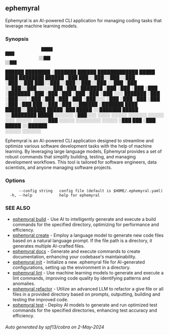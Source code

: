 ## ephemyral

Ephemyral is an AI-powered CLI application for managing coding tasks that leverage machine learning models.

### Synopsis

                    █████                                                              ████ 
                   ░░███                                                              ░░███ 
  ██████  ████████  ░███████    ██████  █████████████   █████ ████ ████████   ██████   ░███ 
 ███░░███░░███░░███ ░███░░███  ███░░███░░███░░███░░███ ░░███ ░███ ░░███░░███ ░░░░░███  ░███ 
░███████  ░███ ░███ ░███ ░███ ░███████  ░███ ░███ ░███  ░███ ░███  ░███ ░░░   ███████  ░███ 
░███░░░   ░███ ░███ ░███ ░███ ░███░░░   ░███ ░███ ░███  ░███ ░███  ░███      ███░░███  ░███ 
░░██████  ░███████  ████ █████░░██████  █████░███ █████ ░░███████  █████    ░░████████ █████
 ░░░░░░   ░███░░░  ░░░░ ░░░░░  ░░░░░░  ░░░░░ ░░░ ░░░░░   ░░░░░███ ░░░░░      ░░░░░░░░ ░░░░░ 
          ░███                                           ███ ░███                           
          █████                                         ░░██████                            
         ░░░░░                                           ░░░░░░                             

Ephemyral is an AI-powered CLI application designed to streamline and optimize various software development tasks with the help of machine learning. By leveraging large language models, Ephemyral provides a set of robust commands that simplify building, testing, and managing development workflows. This tool is tailored for software engineers, data scientists, and anyone managing software projects.

### Options

```
      --config string   config file (default is $HOME/.ephemyral.yaml)
  -h, --help            help for ephemyral
```

### SEE ALSO

* [ephemyral build](ephemyral_build.md)	 - Use AI to intelligently generate and execute a build commands for the specified directory, optimizing for performance and efficiency.
* [ephemyral create](ephemyral_create.md)	 - Employ a language model to generate new code files based on a natural language prompt. If the file path is a directory, it generates multiple AI-crafted files.
* [ephemyral docs](ephemyral_docs.md)	 - Generate and execute commands to create documentation, enhancing your codebase's maintainability.
* [ephemyral init](ephemyral_init.md)	 - Initialize a new .ephemyral file for AI-generated configurations, setting up the environment in a directory.
* [ephemyral lint](ephemyral_lint.md)	 - Use machine learning models to generate and execute a lint commands, improving code quality by identifying patterns and anomalies.
* [ephemyral refactor](ephemyral_refactor.md)	 - Utilize an advanced LLM to refactor a give file or all files in a provided directory based on prompts, outputting, building and testing the improved code.
* [ephemyral test](ephemyral_test.md)	 - Deploy AI models to generate and run optimized test commands for the specified directories, enhancing test accuracy and efficiency.

###### Auto generated by spf13/cobra on 2-May-2024
